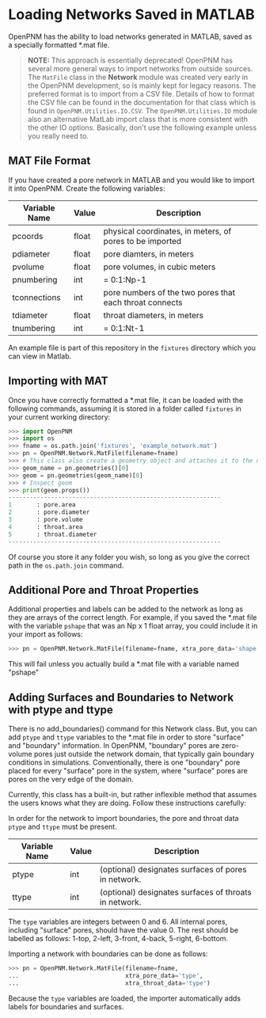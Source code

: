 # Loading Networks Saved in MATLAB

OpenPNM has the ability to load networks generated in MATLAB, saved as a specially formatted \*.mat file.

> **NOTE:** This approach is essentially deprecated!  OpenPNM has several more general ways to import networks from outside sources.  The ``MatFile`` class in the **Network** module was created very early in the OpenPNM development, so is mainly kept for legacy reasons.  The preferred format is to import from a CSV file.  Details of how to format the CSV file can be found in the documentation for that class which is found in ``OpenPNM.Utilities.IO.CSV``.  The ``OpenPNM.Utilities.IO`` module also an alternative MatLab import class that is more consistent with the other IO options.  Basically, don't use the following example unless you really need to.  

## MAT File Format

If you have created a pore network in MATLAB and you would like to import it into OpenPNM. Create the following variables:

| Variable Name  | Value        | Description                      |
|----------------|--------------|----------------------------------|
| pcoords        | <Npx3> float | physical coordinates, in meters, of pores to be imported  |
| pdiameter      | <Npx1> float | pore diamters, in meters         |
| pvolume        | <Npx1> float | pore volumes, in cubic meters    |
| pnumbering     | <Npx1> int   | = 0:1:Np-1                       |
| tconnections   | <Ntx2> int   | pore numbers of the two pores that each throat connects    |
| tdiameter      | <Ntx1> float | throat diameters, in meters      |
| tnumbering     | <Ntx1> int   | = 0:1:Nt-1                       |


An example file is part of this repository in the ``fixtures`` directory which you can view in Matlab.

## Importing with MAT

Once you have correctly formatted a \*.mat file, it can be loaded with the following commands, assuming it is stored in a folder called ``fixtures`` in your current working directory:

``` python
>>> import OpenPNM
>>> import os
>>> fname = os.path.join('fixtures', 'example_network.mat')
>>> pn = OpenPNM.Network.MatFile(filename=fname)
>>> # This class also create a geometry object and attaches it to the network
>>> geom_name = pn.geometries()[0]
>>> geom = pn.geometries(geom_name)[0]
>>> # Inspect geom
>>> print(geom.props())
------------------------------------------------------------
1       : pore.area
2       : pore.diameter
3       : pore.volume
4       : throat.area
5       : throat.diameter
------------------------------------------------------------

```

Of course you store it any folder you wish, so long as you give the correct path in the ``os.path.join`` command.

## Additional Pore and Throat Properties

Additional properties and labels can be added to the network as long as they are arrays of the correct length. For example, if you saved the \*.mat file with the variable `pshape` that was an Np x 1 float array, you could include it in your import as follows:

``` python
>>> pn = OpenPNM.Network.MatFile(filename=fname, xtra_pore_data='shape')

```

This will fail unless you actually build a \*.mat file with a variable named "pshape"

## Adding Surfaces and Boundaries to Network with ptype and ttype

There is no add_boundaries() command for this Network class. But, you can add `ptype` and `ttype` variables to the \*.mat file in order to store "surface" and "boundary" information. In OpenPNM, "boundary" pores are zero-volume pores just outside the network domain, that typically gain boundary conditions in simulations. Conventionally, there is one "boundary" pore placed for every "surface" pore in the system, where "surface" pores are pores on the very edge of the domain.

Currently, this class has a built-in, but rather inflexible method that assumes the users knows what they are doing. Follow these instructions carefully:

In order for the network to import boundaries, the pore and throat data `ptype` and `ttype` must be present.

| Variable Name  | Value      | Description                      |
|----------------|------------|----------------------------------|
| ptype          | <Npx1> int | (optional) designates surfaces of pores in network. |
| ttype          | <Ntx1> int | (optional) designates surfaces of throats in network. |

The `type` variables are integers between 0 and 6. All internal pores, including "surface" pores, should have the value 0. The rest should be labelled as follows: 1-top, 2-left, 3-front, 4-back, 5-right, 6-bottom.

Importing a network with boundaries can be done as follows:

``` python
>>> pn = OpenPNM.Network.MatFile(filename=fname,
...                              xtra_pore_data='type',
...                              xtra_throat_data='type')

```

Because the `type` variables are loaded, the importer automatically adds labels for boundaries and surfaces.

